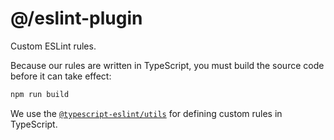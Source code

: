 # @/eslint-plugin

Custom ESLint rules.

Because our rules are written in TypeScript, you must build the source code before it can take effect:

```sh
npm run build
```

We use the [`@typescript-eslint/utils`](https://typescript-eslint.io/docs/development/custom-rules/#rulecreator) for defining custom rules in TypeScript.

